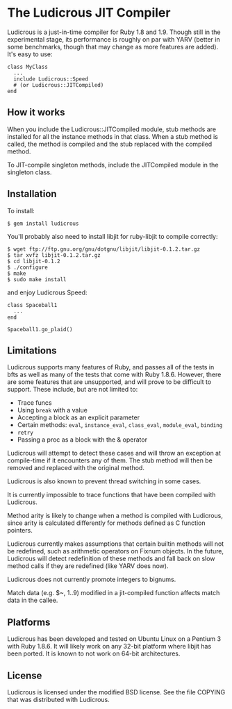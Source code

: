 The Ludicrous JIT Compiler
==========================

Ludicrous is a just-in-time compiler for Ruby 1.8 and 1.9.  Though still in the
experimental stage, its performance is roughly on par with YARV (better in some
benchmarks, though that may change as more features are added).  It's easy to
use:

    class MyClass
      ...
      include Ludicrous::Speed
      # (or Ludicrous::JITCompiled)
    end

How it works
------------

When you include the Ludicrous::JITCompiled module, stub methods are installed
for all the instance methods in that class.  When a stub method is called, the
method is compiled and the stub replaced with the compiled method.

To JIT-compile singleton methods, include the JITCompiled module in the
singleton class.

Installation
------------

To install:

    $ gem install ludicrous

You'll probably also need to install libjit for ruby-libjit to compile
correctly:

    $ wget ftp://ftp.gnu.org/gnu/dotgnu/libjit/libjit-0.1.2.tar.gz
    $ tar xvfz libjit-0.1.2.tar.gz
    $ cd libjit-0.1.2
    $ ./configure
    $ make
    $ sudo make install

and enjoy Ludicrous Speed:

    class Spaceball1
      ...
    end
    
    Spaceball1.go_plaid()

Limitations
-----------

Ludicrous supports many features of Ruby, and passes all of the tests in bfts
as well as many of the tests that come with Ruby 1.8.6.  However, there are some
features that are unsupported, and will prove to be difficult to support.  These
include, but are not limited to:

* Trace funcs
* Using `break` with a value
* Accepting a block as an explicit parameter
* Certain methods: `eval`, `instance_eval`, `class_eval`, `module_eval`,
  `binding`
* `retry`
* Passing a proc as a block with the & operator 

Ludicrous will attempt to detect these cases and will throw an exception at
compile-time if it encounters any of them.  The stub method will then be
removed and replaced with the original method.

Ludicrous is also known to prevent thread switching in some cases.

It is currently impossible to trace functions that have been compiled with
Ludicrous.

Method arity is likely to change when a method is compiled with Ludicrous,
since arity is calculated differently for methods defined as C function
pointers.

Ludicrous currently makes assumptions that certain builtin methods will not be
redefined, such as arithmetic operators on Fixnum objects.  In the future,
Ludicrous will detect redefinition of these methods and fall back on slow
method calls if they are redefined (like YARV does now).

Ludicrous does not currently promote integers to bignums.

Match data (e.g. $~, $1..$9) modified in a jit-compiled function affects
match data in the callee.

Platforms
---------

Ludicrous has been developed and tested on Ubuntu Linux on a Pentium 3 with
Ruby 1.8.6.  It will likely work on any 32-bit platform where libjit has been
ported.  It is known to not work on 64-bit architectures.

License
-------

Ludicrous is licensed under the modified BSD license.  See the file COPYING
that was distributed with Ludicrous.


